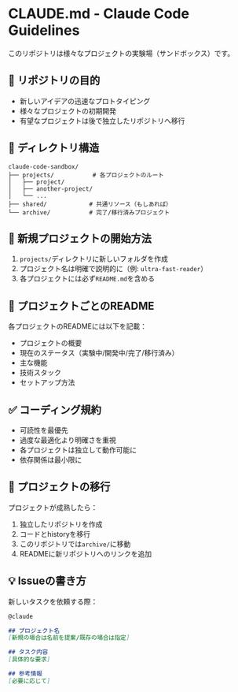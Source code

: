 # CLAUDE.md - Claude Code Guidelines

このリポジトリは様々なプロジェクトの実験場（サンドボックス）です。

## 🎯 リポジトリの目的

- 新しいアイデアの迅速なプロトタイピング
- 様々なプロジェクトの初期開発
- 有望なプロジェクトは後で独立したリポジトリへ移行

## 📁 ディレクトリ構造

```
claude-code-sandbox/
├── projects/           # 各プロジェクトのルート
│   ├── project/
│   ├── another-project/
│   └── ...
├── shared/            # 共通リソース（もしあれば）
└── archive/           # 完了/移行済みプロジェクト
```

## 🚀 新規プロジェクトの開始方法

1. `projects/`ディレクトリに新しいフォルダを作成
2. プロジェクト名は明確で説明的に（例: `ultra-fast-reader`）
3. 各プロジェクトには必ず`README.md`を含める

## 📝 プロジェクトごとのREADME

各プロジェクトのREADMEには以下を記載：
- プロジェクトの概要
- 現在のステータス（実験中/開発中/完了/移行済み）
- 主な機能
- 技術スタック
- セットアップ方法

## ✅ コーディング規約

- 可読性を最優先
- 過度な最適化より明確さを重視
- 各プロジェクトは独立して動作可能に
- 依存関係は最小限に

## 🔄 プロジェクトの移行

プロジェクトが成熟したら：
1. 独立したリポジトリを作成
2. コードとhistoryを移行
3. このリポジトリでは`archive/`に移動
4. READMEに新リポジトリへのリンクを追加

## 💡 Issueの書き方

新しいタスクを依頼する際：
```markdown
@claude

## プロジェクト名
[新規の場合は名前を提案/既存の場合は指定]

## タスク内容
[具体的な要求]

## 参考情報
[必要に応じて]
